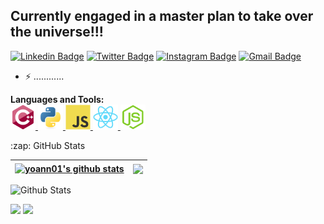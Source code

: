 
## Currently engaged in a master plan to take over the universe!!!

[![Linkedin Badge](https://img.shields.io/badge/-yoann01-blue?style=flat&logo=Linkedin&logoColor=white&link=https://www.linkedin.com/in/yoann01/)](https://www.linkedin.com/in/yoann_granier/)
[![Twitter Badge](https://img.shields.io/badge/-@yoann01-1ca0f1?style=flat&labelColor=1ca0f1&logo=twitter&logoColor=white&link=https://twitter.com/yoann01)](https://twitter.com/yoann_granier)
[![Instagram Badge](https://img.shields.io/badge/-@yoann01-purple?style=flat&logo=instagram&logoColor=white&link=https://instagram.com/yoann_granier/)](https://instagram.com/yoann_granier)
[![Gmail Badge](https://img.shields.io/badge/-ygranier-c14438?style=flat&logo=Gmail&logoColor=white&link=mailto:ygranier@gmail.com)](mailto:ygranier@gmail.com)
- ⚡ ............




**Languages and Tools:**  
<a href="https://www.w3schools.com/cpp/" target="_blank"> <img src="https://raw.githubusercontent.com/devicons/devicon/master/icons/cplusplus/cplusplus-original.svg" alt="cplusplus" width="40" height="40"/> </a> 
<a href="https://developer.android.com" target="_blank"> <img src="https://raw.githubusercontent.com/devicons/devicon/master/icons/python/python-original.svg" alt="python" width="40" height="40"/> </a> 
<a href="https://developer.mozilla.org/en-US/docs/Web/JavaScript" target="_blank"> <img src="https://raw.githubusercontent.com/devicons/devicon/master/icons/javascript/javascript-original.svg" alt="javascript" width="40" height="40"/> </a> 
<a href="https://developer.android.com" target="_blank"> <img src="https://raw.githubusercontent.com/devicons/devicon/master/icons/react/react-original.svg" alt="react" width="40" height="40"/> </a> 
<a href="https://developer.android.com" target="_blank"> <img src="https://raw.githubusercontent.com/devicons/devicon/master/icons/nodejs/nodejs-original.svg" alt="nodejs" width="40" height="40"/> </a> 


<summary>:zap: GitHub Stats</summary>


| <a href="https://github.com/yoann01/github-readme-stats"><img align="center" src="https://github-readme-stats.vercel.app/api?username=yoann01&show_icons=true&include_all_commits=true&theme=buefy&hide_border=true" alt="yoann01's github stats" /></a> | <a href="https://github.com/yoann01/github-readme-stats"><img align="center" src="https://github-readme-stats.vercel.app/api/top-langs/?username=yoann01&layout=compact&theme=buefy&hide_border=true" /></a> |
| ------------- | ------------- |

![Github Stats](https://github-readme-stats.vercel.app/api?username=yoann01&bg_color=30,e96443,904e95&title_color=fff&text_color=fff)

![](https://raw.githubusercontent.com/yoann01/github-stats-transparent/output/generated/overview.svg)
![](https://raw.githubusercontent.com/yoann01/github-stats-transparent/output/generated/languages.svg)

